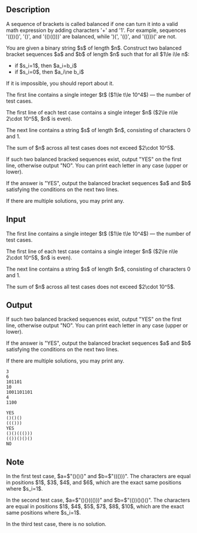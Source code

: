 ## Description

<div><p>A sequence of brackets is called balanced if one can turn it into a valid math expression by adding characters '<span class="tex-font-style-tt">+</span>' and '<span class="tex-font-style-tt">1</span>'. For example, sequences '<span class="tex-font-style-tt">(())()</span>', '<span class="tex-font-style-tt">()</span>', and '<span class="tex-font-style-tt">(()(()))</span>' are balanced, while '<span class="tex-font-style-tt">)(</span>', '<span class="tex-font-style-tt">(()</span>', and '<span class="tex-font-style-tt">(()))(</span>' are not.</p><p>You are given a binary string $s$ of length $n$. Construct two balanced bracket sequences $a$ and $b$ of length $n$ such that for all $1\le i\le n$: </p><ul> <li> if $s_i=1$, then $a_i=b_i$ </li><li> if $s_i=0$, then $a_i\ne b_i$ </li></ul><p>If it is impossible, you should report about it.</p></div><div class="input-specification"><p>The first line contains a single integer $t$ ($1\le t\le 10^4$) — the number of test cases.</p><p>The first line of each test case contains a single integer $n$ ($2\le n\le 2\cdot 10^5$, $n$ is even).</p><p>The next line contains a string $s$ of length $n$, consisting of characters <span class="tex-font-style-tt">0</span> and <span class="tex-font-style-tt">1</span>.</p><p>The sum of $n$ across all test cases does not exceed $2\cdot 10^5$.</p></div><div class="output-specification"><p>If such two balanced bracked sequences exist, output "<span class="tex-font-style-tt">YES</span>" on the first line, otherwise output "<span class="tex-font-style-tt">NO</span>". You can print each letter in any case (upper or lower).</p><p>If the answer is "<span class="tex-font-style-tt">YES</span>", output the balanced bracket sequences $a$ and $b$ satisfying the conditions on the next two lines.</p><p>If there are multiple solutions, you may print any.</p></div>

## Input

<p>The first line contains a single integer $t$ ($1\le t\le 10^4$) — the number of test cases.</p><p>The first line of each test case contains a single integer $n$ ($2\le n\le 2\cdot 10^5$, $n$ is even).</p><p>The next line contains a string $s$ of length $n$, consisting of characters <span class="tex-font-style-tt">0</span> and <span class="tex-font-style-tt">1</span>.</p><p>The sum of $n$ across all test cases does not exceed $2\cdot 10^5$.</p>

## Output

<p>If such two balanced bracked sequences exist, output "<span class="tex-font-style-tt">YES</span>" on the first line, otherwise output "<span class="tex-font-style-tt">NO</span>". You can print each letter in any case (upper or lower).</p><p>If the answer is "<span class="tex-font-style-tt">YES</span>", output the balanced bracket sequences $a$ and $b$ satisfying the conditions on the next two lines.</p><p>If there are multiple solutions, you may print any.</p>





```input1
3
6
101101
10
1001101101
4
1100
```




```output1
YES
()()()
((()))
YES
()()((()))
(())()()()
NO
```



## Note

<p>In the first test case, $a=$"<span class="tex-font-style-tt">()()()</span>" and $b=$"<span class="tex-font-style-tt">((()))</span>". The characters are equal in positions $1$, $3$, $4$, and $6$, which are the exact same positions where $s_i=1$.</p><p>In the second test case, $a=$"<span class="tex-font-style-tt">()()((()))</span>" and $b=$"<span class="tex-font-style-tt">(())()()()</span>". The characters are equal in positions $1$, $4$, $5$, $7$, $8$, $10$, which are the exact same positions where $s_i=1$.</p><p>In the third test case, there is no solution.</p>
